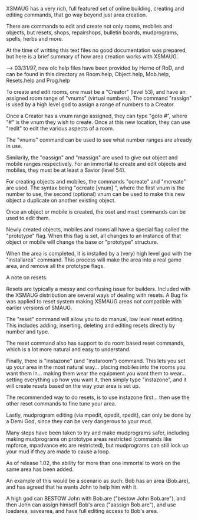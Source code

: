 XSMAUG has a very rich, full featured set of online building, creating and editing commands, that go way beyond just area creation.

There are commands to edit and create not only rooms, mobiles and objects, but resets, shops, repairshops, bulletin boards, mudprograms, spells, herbs and more.

At the time of writting this text files no good documentation was prepared, but here is a brief summary of how area creation works with XSMAUG.


--> 03/31/97, new olc help files have been provided by Herne of RoD, and can be found in this directory as Room.help, Object.help, Mob.help, Resets.help and Prog.help


To create and edit rooms, one must be a "Creator" (level 53), and have an assigned room range of "vnums" (virtual numbers).  The command "rassign" is used by a high level god to assign a range of numbers to a Creator.

Once a Creator has a vnum range assigned, they can type "goto #", where "#" is the vnum they wish to create.  Once at this new location, they can use "redit" to edit the various aspects of a room.

The "vnums" command can be used to see what number ranges are already in use.

Similarily, the "oassign" and "massign" are used to give out object and mobile ranges respectively.  For an immortal to create and edit objects and mobiles, they must be at least a Savior (level 54).

For creating objects and mobiles, the commands "ocreate" and "mcreate" are used.  The syntax being "ocreate <vnum> [vnum] <name>", where the first vnum is the number to use, the second (optional) vnum can be used to make this new object a duplicate on another existing object.

Once an object or mobile is created, the oset and mset commands can be used to edit them.

Newly created objects, mobiles and rooms all have a special flag called the "prototype" flag.  When this flag is set, all changes to an instance of that object or mobile will change the base or "prototype" structure.

When the area is completed, it is installed by a (very) high level god with the "installarea" command.  This process will make the area into a real game area, and remove all the prototype flags.


A note on resets:

Resets are typically a messy and confusing issue for builders.  Included with the XSMAUG distribution are several ways of dealing with resets. A Bug fix was applied to reset system making XSMAUG areas not compatible with earlier versions of SMAUG.

The "reset" command will allow you to do manual, low level reset editing. This includes adding, inserting, deleting and editing resets directly by number and type.

The reset command also has support to do room based reset commands, which is a lot more natural and easy to understand.

Finally, there is "instazone" (and "instaroom") command.  This lets you set up your area in the most natural way... placing mobiles into the rooms you want them in... making them wear the equipment you want them to wear... setting everything up how you want it, then simply type "instazone", and it will create resets based on the way your area is set up.

The recommended way to do resets, is to use instazone first... then use the other reset commands to fine tune your area.

Lastly, mudprogram editing (via mpedit, opedit, rpedit), can only be done by a Demi God, since they can be very dangerous to your mud.

Many steps have been taken to try and make mudprograms safer, including making mudprograms on prototype areas restricted (commands like mpforce, mpadvance etc are restricted), but mudprograms can still lock up your
mud if they are made to cause a loop.


As of release 1.02, the ability for more than one immortal to work on the same area has been added.

An example of this would be a scenario as such:
Bob has an area (Bob.are), and has agreed that he wants John to help him with it.

A high god can BESTOW John with Bob.are ("bestow John Bob.are"), and then John can assign himself Bob's area ("aassign Bob.are"), and use loadarea, savearea, and have full editing access to Bob's area.
